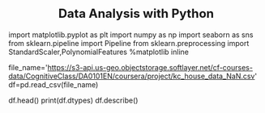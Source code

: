 <h1 align=center><font size = 5>Data Analysis with Python</font></h1>

import matplotlib.pyplot as plt
import numpy as np
import seaborn as sns
from sklearn.pipeline import Pipeline
from sklearn.preprocessing import StandardScaler,PolynomialFeatures
%matplotlib inline

file_name='https://s3-api.us-geo.objectstorage.softlayer.net/cf-courses-data/CognitiveClass/DA0101EN/coursera/project/kc_house_data_NaN.csv'
df=pd.read_csv(file_name)

df.head()
print(df.dtypes)
df.describe()
